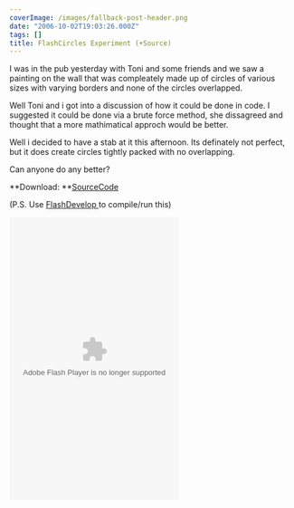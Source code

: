 ```yaml
---
coverImage: /images/fallback-post-header.png
date: "2006-10-02T19:03:26.000Z"
tags: []
title: FlashCircles Experiment (+Source)
---
```


I was in the pub yesterday with Toni and some friends and we saw a painting on the wall that was compleately made up of circles of various sizes with varying borders and none of the circles overlapped.

<!-- more -->

Well Toni and i got into a discussion of how it could be done in code. I suggested it could be done via a brute force method, she dissagreed and thought that a more mathimatical approch would be better.

Well i decided to have a stab at it this afternoon. Its definately not perfect, but it does create circles tightly packed with no overlapping.

Can anyone do any better?

**Download: **[SourceCode](https://www.mikecann.co.uk/Files/FlashCircles.zip)

(P.S. Use [FlashDevelop ](https://www.flashdevelop.org/community/viewtopic.php?t=567)to compile/run this)

<embed width="300" height="500" type="application/x-shockwave-flash" pluginspage="https://www.macromedia.com/go/getflashplayer" src="/wp-content/uploads/Flash/FlashCircles.swf" play="true" loop="true" menu="true"></embed>
